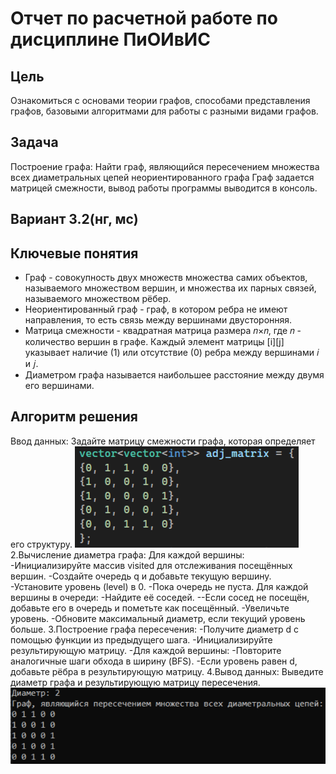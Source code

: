 # Отчет по расчетной работе по дисциплине ПиОИвИС

## Цель
Ознакомиться с основами теории графов, способами представления графов, базовыми алгоритмами для работы с разными видами графов.

## Задача
Построение графа: Найти граф, являющийся пересечением множества всех диаметральных цепей неориентированного графа Граф задается матрицей смежности, вывод работы программы выводится в консоль.
## Вариант 3.2(нг, мс)

## Ключевые понятия
- Граф - совокупность двух множеств множества самих объектов, называемого множеством вершин, и множества их парных связей, называемого множеством рёбер.
- Неориентированный граф - граф, в котором ребра не имеют направления, то есть связь между вершинами двусторонняя.
- Матрица смежности - квадратная матрица размера 𝑛×𝑛, где 𝑛 - количество вершин в графе. Каждый элемент матрицы [i][j] указывает наличие (1) или отсутствие (0) ребра между вершинами 𝑖 и 𝑗.
- Диаметром графа называется наибольшее расстояние между двумя его вершинами.

## Алгоритм решения
Ввод данных:
Задайте матрицу смежности графа, которая определяет его структуру.
![](1_.png)
2.Вычисление диаметра графа:
Для каждой вершины:
-Инициализируйте массив visited для отслеживания посещённых вершин.
-Создайте очередь q и добавьте текущую вершину.
-Установите уровень (level) в 0.
-Пока очередь не пуста. Для каждой вершины в очереди:
-Найдите её соседей.
--Если сосед не посещён, добавьте его в очередь и пометьте как посещённый.
-Увеличьте уровень.
-Обновите максимальный диаметр, если текущий уровень больше.
3.Построение графа пересечения:
-Получите диаметр d с помощью функции из предыдущего шага.
-Инициализируйте результирующую матрицу.
-Для каждой вершины:
-Повторите аналогичные шаги обхода в ширину (BFS).
-Если уровень равен d, добавьте рёбра в результирующую матрицу.
4.Вывод данных:
Выведите диаметр графа и результирующую матрицу пересечения.
![](2_.png)
